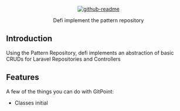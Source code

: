 <p align="center">
  <a href="https://gitpoint.co/">
    <img src="https://i.ibb.co/9Zcz0hV/github-readme.png" alt="github-readme" border="0">
  </a>
</p>

<p align="center">
  Defi implement the pattern repository
</p>
<!-- END doctoc generated TOC please keep comment here to allow auto update -->

## Introduction

Using the Pattern Repository, defi implements an abstraction of basic CRUDs for Laravel Repositories and Controllers

## Features

A few of the things you can do with GitPoint:

* Classes initial
